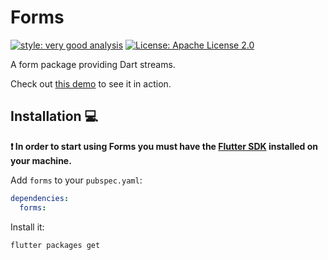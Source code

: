 # Forms

[![style: very good analysis][very_good_analysis_badge]][very_good_analysis_link]
[![License: Apache License 2.0][license_badge]][license_link]

A form package providing Dart streams.

Check out [this demo](https://erayerdin.github.io/forms/) to see it in action.

## Installation 💻

**❗ In order to start using Forms you must have the [Flutter SDK][flutter_install_link] installed on your machine.**

Add `forms` to your `pubspec.yaml`:

```yaml
dependencies:
  forms:
```

Install it:

```sh
flutter packages get
```

[flutter_install_link]: https://docs.flutter.dev/get-started/install
[license_badge]: https://img.shields.io/badge/license-Apache%20License%202.0-blue.svg
[license_link]: https://www.tldrlegal.com/license/apache-license-2-0-apache-2-0
[very_good_analysis_badge]: https://img.shields.io/badge/style-very_good_analysis-B22C89.svg
[very_good_analysis_link]: https://pub.dev/packages/very_good_analysis
